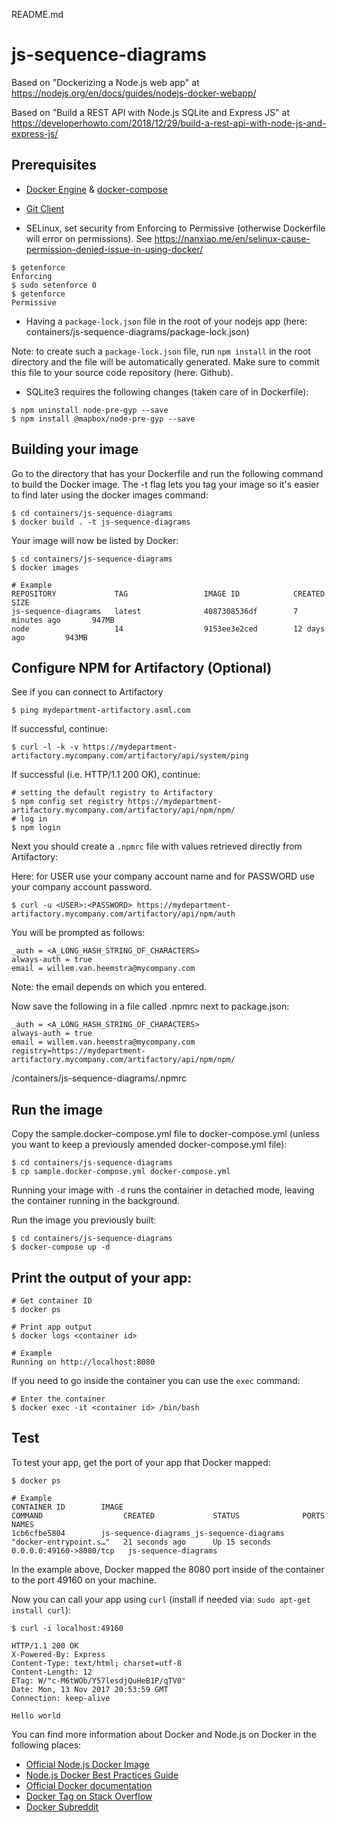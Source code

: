 README.md

# js-sequence-diagrams

Based on "Dockerizing a Node.js web app" at https://nodejs.org/en/docs/guides/nodejs-docker-webapp/

Based on "Build a REST API with Node.js SQLite and Express JS" at https://developerhowto.com/2018/12/29/build-a-rest-api-with-node-js-and-express-js/

## Prerequisites

- [Docker Engine](https://github.com/vanHeemstraSystems/docker-quick-start-headstart) & [docker-compose](https://github.com/vanHeemstraSystems/docker-compose-quick-start-headstart)
- [Git Client](https://github.com/vanHeemstraSystems/how-to-install-git-on-centos-7)

- SELinux, set security from Enforcing to Permissive (otherwise Dockerfile will error on permissions). See https://nanxiao.me/en/selinux-cause-permission-denied-issue-in-using-docker/

```
$ getenforce
Enforcing
$ sudo setenforce 0
$ getenforce
Permissive
```
- Having a ```package-lock.json``` file in the root of your nodejs app (here: containers/js-sequence-diagrams/package-lock.json)

Note: to create such a ```package-lock.json``` file, run ```npm install``` in the root directory and the file will be automatically generated. Make sure to commit this file to your source code repository (here: Github).

- SQLite3 requires the following changes (taken care of in Dockerfile):

```
$ npm uninstall node-pre-gyp --save
$ npm install @mapbox/node-pre-gyp --save
```

## Building your image

Go to the directory that has your Dockerfile and run the following command to build the Docker image. The -t flag lets you tag your image so it's easier to find later using the docker images command:

```
$ cd containers/js-sequence-diagrams
$ docker build . -t js-sequence-diagrams
```

Your image will now be listed by Docker:

```
$ cd containers/js-sequence-diagrams
$ docker images

# Example
REPOSITORY             TAG                 IMAGE ID            CREATED             SIZE
js-sequence-diagrams   latest              4087308536df        7 minutes ago       947MB
node                   14                  9153ee3e2ced        12 days ago         943MB
```

## Configure NPM for Artifactory (Optional)

See if you can connect to Artifactory

```
$ ping mydepartment-artifactory.asml.com
```

If successful, continue:

```
$ curl -l -k -v https://mydepartment-artifactory.mycompany.com/artifactory/api/system/ping
```

If successful (i.e. HTTP/1.1 200 OK), continue:

```
# setting the default registry to Artifactory
$ npm config set registry https://mydepartment-artifactory.mycompany.com/artifactory/api/npm/npm/
# log in
$ npm login
```

Next you should create a ```.npmrc``` file with values retrieved directly from Artifactory:

Here: for USER use your company account name and for PASSWORD use your company account password.

```
$ curl -u <USER>:<PASSWORD> https://mydepartment-artifactory.mycompany.com/artifactory/api/npm/auth
```

You will be prompted as follows:

```
_auth = <A_LONG_HASH_STRING_OF_CHARACTERS>
always-auth = true
email = willem.van.heemstra@mycompany.com
```

Note: the email depends on which <USER> you entered.

Now save the following in a file called .npmrc next to package.json:

```
_auth = <A_LONG_HASH_STRING_OF_CHARACTERS>
always-auth = true
email = willem.van.heemstra@mycompany.com
registry=https://mydepartment-artifactory.mycompany.com/artifactory/api/npm/npm/
```
/containers/js-sequence-diagrams/.npmrc

## Run the image

Copy the sample.docker-compose.yml file to docker-compose.yml (unless you want to keep a previously amended docker-compose.yml file):

```
$ cd containers/js-sequence-diagrams
$ cp sample.docker-compose.yml docker-compose.yml
```

Running your image with ```-d``` runs the container in detached mode, leaving the container running in the background.

Run the image you previously built:

```
$ cd containers/js-sequence-diagrams
$ docker-compose up -d
```

## Print the output of your app:

```
# Get container ID
$ docker ps

# Print app output
$ docker logs <container id>

# Example
Running on http://localhost:8080
```

If you need to go inside the container you can use the ```exec``` command:

```
# Enter the container
$ docker exec -it <container id> /bin/bash
```

## Test

To test your app, get the port of your app that Docker mapped:

```
$ docker ps

# Example
CONTAINER ID        IMAGE                                       COMMAND                  CREATED             STATUS              PORTS                     NAMES
1cb6cfbe5804        js-sequence-diagrams_js-sequence-diagrams   "docker-entrypoint.s…"   21 seconds ago      Up 15 seconds       0.0.0.0:49160->8080/tcp   js-sequence-diagrams
```

In the example above, Docker mapped the 8080 port inside of the container to the port 49160 on your machine.

Now you can call your app using ```curl``` (install if needed via: ```sudo apt-get install curl```):

```
$ curl -i localhost:49160

HTTP/1.1 200 OK
X-Powered-By: Express
Content-Type: text/html; charset=utf-8
Content-Length: 12
ETag: W/"c-M6tWOb/Y57lesdjQuHeB1P/qTV0"
Date: Mon, 13 Nov 2017 20:53:59 GMT
Connection: keep-alive

Hello world
```

You can find more information about Docker and Node.js on Docker in the following places:

- [Official Node.js Docker Image](https://hub.docker.com/_/node/)
- [Node.js Docker Best Practices Guide](https://github.com/nodejs/docker-node/blob/master/docs/BestPractices.md)
- [Official Docker documentation](https://docs.docker.com/get-started/nodejs/build-images/)
- [Docker Tag on Stack Overflow](https://stackoverflow.com/questions/tagged/docker)
- [Docker Subreddit](https://reddit.com/r/docker)
